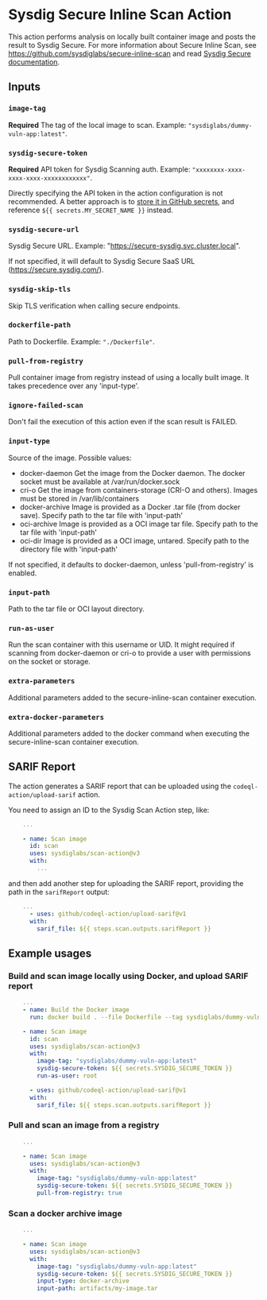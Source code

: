 # Sysdig Secure Inline Scan Action

This action performs analysis on locally built container image and posts the result to Sysdig Secure. For more information about Secure Inline Scan, see https://github.com/sysdiglabs/secure-inline-scan and read [Sysdig Secure documentation](https://docs.sysdig.com/en/image-scanning.html).

## Inputs

### `image-tag`

**Required** The tag of the local image to scan. Example: `"sysdiglabs/dummy-vuln-app:latest"`.

### `sysdig-secure-token`

**Required** API token for Sysdig Scanning auth. Example: `"xxxxxxxx-xxxx-xxxx-xxxx-xxxxxxxxxxxx"`.

Directly specifying the API token in the action configuration is not recommended. A better approach is to [store it in GitHub secrets](https://help.github.com/en/actions/automating-your-workflow-with-github-actions/creating-and-using-encrypted-secrets), and reference `${{ secrets.MY_SECRET_NAME }}` instead.

### `sysdig-secure-url`

Sysdig Secure URL. Example: "https://secure-sysdig.svc.cluster.local".

If not specified, it will default to Sysdig Secure SaaS URL (https://secure.sysdig.com/).

### `sysdig-skip-tls`

Skip TLS verification when calling secure endpoints.

### `dockerfile-path`

Path to Dockerfile. Example: `"./Dockerfile"`.

### `pull-from-registry`

Pull container image from registry instead of using a locally built image. It takes precedence over any 'input-type'.

### `ignore-failed-scan`

Don't fail the execution of this action even if the scan result is FAILED.

### `input-type`

Source of the image. Possible values:

* docker-daemon   Get the image from the Docker daemon.
                  The docker socket must be available at /var/run/docker.sock
* cri-o           Get the image from containers-storage (CRI-O and others).
                  Images must be stored in /var/lib/containers
* docker-archive  Image is provided as a Docker .tar file (from docker save).
                  Specify path to the tar file with 'input-path'
* oci-archive     Image is provided as a OCI image tar file.
                  Specify path to the tar file with 'input-path'
* oci-dir         Image is provided as a OCI image, untared.
                  Specify path to the directory file with 'input-path'
  
If not specified, it defaults to docker-daemon, unless 'pull-from-registry' is enabled.

### `input-path`

Path to the tar file or OCI layout directory.

### `run-as-user`

Run the scan container with this username or UID.
It might required if scanning from docker-daemon or cri-o to provide a user with permissions on the socket or storage.

### `extra-parameters`

Additional parameters added to the secure-inline-scan container execution.

### `extra-docker-parameters`

Additional parameters added to the docker command when executing the secure-inline-scan container execution.

## SARIF Report

The action generates a SARIF report that can be uploaded using the `codeql-action/upload-sarif` action.

You need to assign an ID to the Sysdig Scan Action step, like:

```yaml
    ...

    - name: Scan image
      id: scan
      uses: sysdiglabs/scan-action@v3
      with:
        ...
```

and then add another step for uploading the SARIF report, providing the path in the `sarifReport` output:

```yaml
    ...
      - uses: github/codeql-action/upload-sarif@v1
      with:
        sarif_file: ${{ steps.scan.outputs.sarifReport }}
```

## Example usages

### Build and scan image locally using Docker, and upload SARIF report

```yaml
    ...
    - name: Build the Docker image
      run: docker build . --file Dockerfile --tag sysdiglabs/dummy-vuln-app:latest

    - name: Scan image
      id: scan
      uses: sysdiglabs/scan-action@v3
      with:
        image-tag: "sysdiglabs/dummy-vuln-app:latest"
        sysdig-secure-token: ${{ secrets.SYSDIG_SECURE_TOKEN }}
        run-as-user: root

      - uses: github/codeql-action/upload-sarif@v1
      with:
        sarif_file: ${{ steps.scan.outputs.sarifReport }}

```

### Pull and scan an image from a registry

```yaml
    ...

    - name: Scan image
      uses: sysdiglabs/scan-action@v3
      with:
        image-tag: "sysdiglabs/dummy-vuln-app:latest"
        sysdig-secure-token: ${{ secrets.SYSDIG_SECURE_TOKEN }}
        pull-from-registry: true
```

### Scan a docker archive image


```yaml
    ...

    - name: Scan image
      uses: sysdiglabs/scan-action@v3
      with:
        image-tag: "sysdiglabs/dummy-vuln-app:latest"
        sysdig-secure-token: ${{ secrets.SYSDIG_SECURE_TOKEN }}
        input-type: docker-archive
        input-path: artifacts/my-image.tar
```